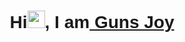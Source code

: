    <link rel="preconnect" href="https://fonts.googleapis.com" />
  <link rel="preconnect" href="https://fonts.gstatic.com" crossorigin />
  <link href="https://fonts.googleapis.com/css2?family=Poppins:wght@100;200;300;400;500;600;700;800&display=swap"
    rel="stylesheet" />
 <style>
*{
font-family:'Poppins',Sans-serif;
   }
</style>

<h1 align="center">
 Hi<img src="https://media.giphy.com/media/hvRJCLFzcasrR4ia7z/giphy.gif" width="28"/>, I am<a target="_blank" href="javascript:void(0)"> Guns Joy</a>
 
</h1>
